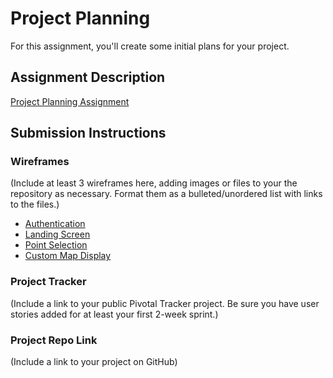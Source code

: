 # Project Planning
For this assignment, you'll create some initial plans for your project.

## Assignment Description
[Project Planning Assignment](https://education.launchcode.org/liftoff/assignments/planning/)

## Submission Instructions

### Wireframes

(Include at least 3 wireframes here, adding images or files to your the repository as necessary. Format them as a bulleted/unordered list with links to the files.)
* [Authentication](https://github.com/dalehopper/liftoff-assignments/blob/master/P3-Project_Planning/Authentication%20wireframe.jpg)
* [Landing Screen](https://github.com/dalehopper/liftoff-assignments/blob/master/P3-Project_Planning/Landing%20Screen%20Wireframe.jpg)
* [Point Selection](https://github.com/dalehopper/liftoff-assignments/blob/master/P3-Project_Planning/Point%20Selection%20Wireframe.jpg)
* [Custom Map Display](https://github.com/dalehopper/liftoff-assignments/blob/master/P3-Project_Planning/Custom%20Map%20Display%20Wireframe.jpg)
### Project Tracker

(Include a link to your public Pivotal Tracker project. Be sure you have user stories added for at least your first 2-week sprint.)

### Project Repo Link

(Include a link to your project on GitHub)
